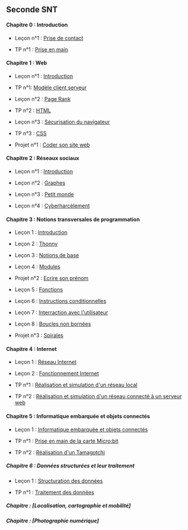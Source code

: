 ## Seconde SNT

#### Chapitre 0 : Introduction

- Leçon n°1 : [Prise de contact](./Introduction/Cours/Leçon_1_prise_de_contact.md)

- TP n°1 : [Prise en main](./Introduction/Travaux_pratiques/TP_1_prise_en_main.md)

#### Chapitre 1 : Web

- Leçon n°1 : [Introduction](./Web/Cours/Leçon_1_introduction.md)

- TP n°1: [Modèle client serveur](./Web/Travaux_pratiques/TP_1_modèle_client_serveur.md)

- Leçon n°2 : [Page Rank](./Web/Cours/Leçon_2_page_rank.md)

- TP n°2 : [HTML](./Web/Travaux_pratiques/TP_2_HTML.md)

- Leçon n°3 : [Sécurisation du navigateur](./Web/Cours/Leçon_3_sécurisation_du_navigateur.md)

- TP n°3 : [CSS](./Web/Travaux_pratiques/TP_3_CSS.md)

- Projet n°1 : [Coder son site web](./Web/Travaux_pratiques/Projet_coder_son_site_web.md)

#### Chapitre 2 : Réseaux sociaux

- Leçon n°1 : [Introduction](./Réseaux_sociaux/Cours/Leçon_1_Introduction.md)

- Leçon n°2 : [Graphes](./Réseaux_sociaux/Cours/Leçon_2_Graphes.md)

- Leçon n°3 : [Petit monde](./Réseaux_sociaux/Cours/Leçon_3_Petit_monde.md)

- Leçon n°4 : [Cyberharcèlement](./Réseaux_sociaux/Cours/Leçon_4_Cyberharcèlement.md)

#### Chapitre 3 : Notions transversales de programmation

- Leçon 1 : [Introduction](./Notions_transversales_de_programmation/Introduction.md)

- Leçon 2 : [Thonny](./Notions_transversales_de_programmation/Thonny.md)

- Leçon 3 : [Notions de base](./Notions_transversales_de_programmation/Notions_de_base.md)

- Leçon 4 : [Modules](./Notions_transversales_de_programmation/Modules.md)

- Projet n°2 : [Ecrire son prénom](./Notions_transversales_de_programmation/Projet_prénom.md)

- Leçon 5 : [Fonctions](./Notions_transversales_de_programmation/Fonctions.md)

- Leçon 6 : [Instructions conditionnelles](./Notions_transversales_de_programmation/Instructions_conditionnelles.md)

- Leçon 7 : [Interraction avec l'utilisateur](./Notions_transversales_de_programmation/Interraction_avec_l_utilisateur.md)

- Leçon 8 : [Boucles non bornées](./Notions_transversales_de_programmation/Boucles_non_bornées.md)

- Projet n°3 : [Spirales](./Notions_transversales_de_programmation/Projet_spirales.md)

#### Chapitre 4 : Internet

- Leçon 1 : [Réseau Internet](./Internet/Réseau_Internet.md)

- Leçon 2 : [Fonctionnement Internet](./Internet/Fonctionnement_Internet.md)

- TP n°1 : [Réalisation et simulation d'un réseau local](./Internet/TP_n°1_réalisation_et_simulation_d_un_réseau_local.md)

- TP n°2 : [Réalisation et simulation d'un réseau connecté à un serveur web](./Internet/TP_n°2_réalisation_et_simulation_d_un_réseau_connecté_à_un_serveur_web.md)

#### Chapitre 5 : Informatique embarquée et objets connectés

- Leçon 1 : [Informatique embarquée et objets connectés](./Informatique_embarquée_et_objets_connectés/Informatique_embarquée_et_objets_connectés.md)

- TP n°1 : [Prise en main de la carte Micro:bit](./Informatique_embarquée_et_objets_connectés/TP_n°1_prise_en_main_de_la_carte_microbit.md)

- TP n°2 : [Réalisation d'un Tamagotchi](./Informatique_embarquée_et_objets_connectés/TP_n°2_réalisation_d_un_tamagotchi.md)

##### Chapitre 6 : Données structurées et leur traitement

- Leçon 1 : [Structuration des données](./Données_structurées_et_leur_traitement/doc/Structuration_des_donées.pdf)

- TP n°1 : [Traitement des données](./Données_structurées_et_leur_traitement/TP_n°1_traitement_des_données.md)

##### Chapitre  : [Localisation, cartographie et mobilité]

##### Chapitre  : [Photographie numérique]



